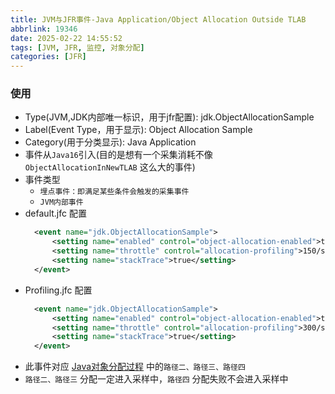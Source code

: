 ```yaml
---
title: JVM与JFR事件-Java Application/Object Allocation Outside TLAB
abbrlink: 19346
date: 2025-02-22 14:55:52
tags: [JVM, JFR, 监控, 对象分配]
categories: [JFR]
---
```


### 使用
- Type(JVM,JDK内部唯一标识，用于jfr配置): jdk.ObjectAllocationSample
- Label(Event Type，用于显示): Object Allocation Sample
- Category(用于分类显示): Java Application
- 事件从`Java16`引入(目的是想有一个采集消耗不像 `ObjectAllocationInNewTLAB` 这么大的事件)
- 事件类型
  - `埋点事件：即满足某些条件会触发的采集事件`
  - `JVM内部事件`
- default.jfc 配置
  ```xml
    <event name="jdk.ObjectAllocationSample">
        <setting name="enabled" control="object-allocation-enabled">true</setting>
        <setting name="throttle" control="allocation-profiling">150/s</setting>
        <setting name="stackTrace">true</setting>
    </event>
  ```
- Profiling.jfc 配置
  ```xml
    <event name="jdk.ObjectAllocationSample">
        <setting name="enabled" control="object-allocation-enabled">true</setting>
        <setting name="throttle" control="allocation-profiling">300/s</setting>
        <setting name="stackTrace">true</setting>
    </event>
  ```
- 此事件对应 [Java对象分配过程](https://taeyang0126.github.io/2025/02/22/jvm/java-dui-xiang-fen-pei-guo-cheng/posts/undefined/?highlight=%E5%AF%B9%E8%B1%A1%E5%88%86%E9%85%8D) 中的`路径二、路径三、路径四`
- `路径二、路径三` 分配一定进入采样中，`路径四` 分配失败不会进入采样中